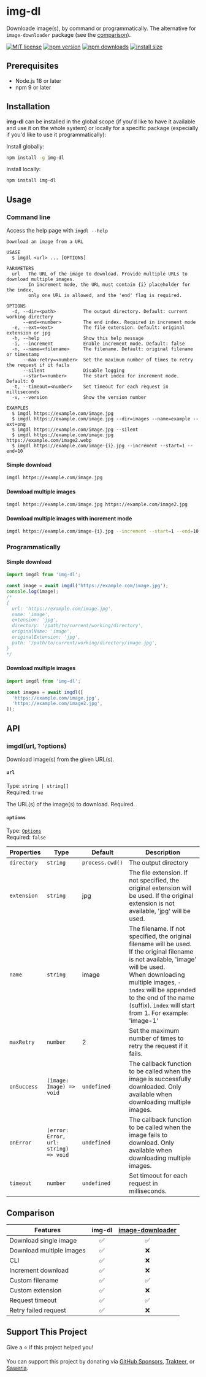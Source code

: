 # img-dl

Downloade image(s), by command or programmatically. The alternative for `image-downloader` package (see the [comparison](#comparison)).

[![MIT license](https://img.shields.io/github/license/fityannugroho/img-dl.svg)](https://github.com/fityannugroho/img-dl/blob/main/LICENSE)
[![npm version](https://img.shields.io/npm/v/img-dl.svg)](https://www.npmjs.com/package/img-dl)
[![npm downloads](https://img.shields.io/npm/dm/img-dl.svg)](https://www.npmjs.com/package/img-dl)
[![install size](https://packagephobia.com/badge?p=img-dl)](https://packagephobia.com/result?p=img-dl)


## Prerequisites

- Node.js 18 or later
- npm 9 or later

## Installation

**img-dl** can be installed in the global scope (if you'd like to have it available and use it on the whole system) or locally for a specific package (especially if you'd like to use it programmatically):

Install globally:

```bash
npm install -g img-dl
```

Install locally:

```bash
npm install img-dl
```

## Usage

### Command line

Access the help page with `imgdl --help`

```
Download an image from a URL

USAGE
  $ imgdl <url> ... [OPTIONS]

PARAMETERS
  url   The URL of the image to download. Provide multiple URLs to download multiple images.
        In increment mode, the URL must contain {i} placeholder for the index,
        only one URL is allowed, and the 'end' flag is required.

OPTIONS
  -d, --dir=<path>          The output directory. Default: current working directory
      --end=<number>        The end index. Required in increment mode
  -e, --ext=<ext>           The file extension. Default: original extension or jpg
  -h, --help                Show this help message
  -i, --increment           Enable increment mode. Default: false
  -n, --name=<filename>     The filename. Default: original filename or timestamp
      --max-retry=<number>  Set the maximum number of times to retry the request if it fails
      --silent              Disable logging
      --start=<number>      The start index for increment mode. Default: 0
  -t, --timeout=<number>    Set timeout for each request in milliseconds
  -v, --version             Show the version number

EXAMPLES
  $ imgdl https://example.com/image.jpg
  $ imgdl https://example.com/image.jpg --dir=images --name=example --ext=png
  $ imgdl https://example.com/image.jpg --silent
  $ imgdl https://example.com/image.jpg https://example.com/image2.webp
  $ imgdl https://example.com/image-{i}.jpg --increment --start=1 --end=10
```

#### Simple download

```bash
imgdl https://example.com/image.jpg
```

#### Download multiple images

```bash
imgdl https://example.com/image.jpg https://example.com/image2.jpg
```

#### Download multiple images with increment mode

```bash
imgdl https://example.com/image-{i}.jpg --increment --start=1 --end=10
```

### Programmatically

#### Simple download

```js
import imgdl from 'img-dl';

const image = await imgdl('https://example.com/image.jpg');
console.log(image);
/*
{
  url: 'https://example.com/image.jpg',
  name: 'image',
  extension: 'jpg',
  directory: '/path/to/current/working/directory',
  originalName: 'image',
  originalExtension: 'jpg',
  path: '/path/to/current/working/directory/image.jpg',
}
*/
```

#### Download multiple images

```js
import imgdl from 'img-dl';

const images = await imgdl([
  'https://example.com/image.jpg',
  'https://example.com/image2.jpg',
]);
```

## API

### imgdl(url, ?options)

Download image(s) from the given URL(s).

#### `url`

Type: `string | string[]` <br>
Required: `true`

The URL(s) of the image(s) to download. Required.

#### `options`

Type: [`Options`](https://github.com/fityannugroho/img-dl/blob/main/src/index.ts#L35) <br>
Required: `false`

| Properties | Type | Default | Description |
| --- | --- | --- | --- |
| `directory` | `string` | `process.cwd()` | The output directory |
| `extension` | `string` | jpg | The file extension. If not specified, the original extension will be used. If the original extension is not available, 'jpg' will be used. |
| `name` | `string` | image | The filename. If not specified, the original filename will be used. If the original filename is not available, 'image' will be used. <br>When downloading multiple images, `-index` will be appended to the end of the name (suffix). `index` will start from 1. For example: 'image-1' |
| `maxRetry` | `number` | 2 | Set the maximum number of times to retry the request if it fails.
| `onSuccess` | `(image: Image) => void` | `undefined` | The callback function to be called when the image is successfully downloaded. Only available when downloading multiple images. |
| `onError` | `(error: Error, url: string) => void` | `undefined` | The callback function to be called when the image fails to download. Only available when downloading multiple images. |
| `timeout` | `number` | `undefined` | Set timeout for each request in milliseconds.

## Comparison

| Features | **img-dl** | [image-downloader][p1] |
| --- | :---: | :---: |
| Download single image | ✅ | ✅ |
| Download multiple images | ✅ | ❌ |
| CLI | ✅ | ❌ |
| Increment download | ✅ | ❌ |
| Custom filename | ✅ | ✅ |
| Custom extension | ✅ | ❌ |
| Request timeout | ✅ | ✅ |
| Retry failed request | ✅ | ❌ |

<!-- Project links -->
[p1]: https://www.npmjs.com/package/image-downloader

## Support This Project

Give a ⭐️ if this project helped you!

You can support this project by donating via [GitHub Sponsors](https://github.com/sponsors/fityannugroho), [Trakteer](https://trakteer.id/fityannugroho/tip), or [Saweria](https://saweria.co/fityannugroho).
